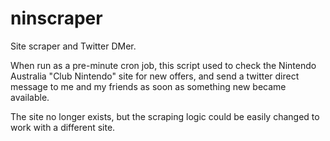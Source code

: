 # ninscraper
Site scraper and Twitter DMer.

When run as a pre-minute cron job, this script used to check the Nintendo Australia "Club Nintendo" site for new offers, and send a twitter direct message to me and my friends as soon as something new became available.

The site no longer exists, but the scraping logic could be easily changed to work with a different site.
